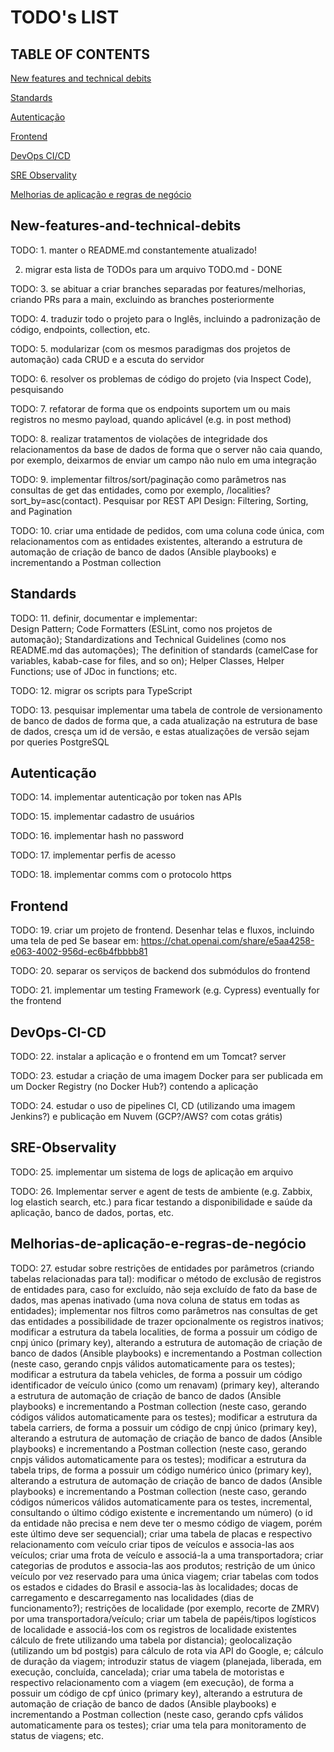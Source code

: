 # TODO's LIST

## TABLE OF CONTENTS

[New features and technical debits](#New-features-and-technical-debits)

[Standards](#Standards)

[Autenticação](#Autenticação)

[Frontend](#Frontend)

[DevOps CI/CD](#DevOps-CI-CD)

[SRE Observality](#SRE-Observality)

[Melhorias de aplicação e regras de negócio](#Melhorias-de-aplicação-e-regras-de-negócio)


## New-features-and-technical-debits
TODO: 1. manter o README.md constantemente atualizado!

2. migrar esta lista de TODOs para um arquivo TODO.md - DONE

TODO: 3. se abituar a criar branches separadas por features/melhorias, criando PRs para a main, excluindo as branches posteriormente

TODO: 4. traduzir todo o projeto para o Inglês, incluindo a padronização de código, endpoints, collection, etc.

TODO: 5. modularizar (com os mesmos paradigmas dos projetos de automação) cada CRUD e a escuta do servidor

TODO: 6. resolver os problemas de código do projeto (via Inspect Code), pesquisando

TODO: 7. refatorar de forma que os endpoints suportem um ou mais registros no mesmo payload, quando aplicável (e.g. in post method)

TODO: 8. realizar tratamentos de violações de integridade dos relacionamentos da base de dados de forma que o server não caia quando, por exemplo, deixarmos de enviar um campo não nulo em uma integração

TODO: 9. implementar filtros/sort/paginação como parâmetros nas consultas de get das entidades, como por exemplo, /localities?sort_by=asc(contact). Pesquisar por REST API Design: Filtering, Sorting, and Pagination 

TODO: 10. criar uma entidade de pedidos, com uma coluna code única, com relacionamentos com as entidades existentes, alterando a estrutura de automação de criação de banco de dados (Ansible playbooks) e incrementando a Postman collection

## Standards

TODO: 11. definir, documentar e implementar:  
Design Pattern;
Code Formatters (ESLint, como nos projetos de automação);
Standardizations and Technical Guidelines (como nos README.md das automações);
The definition of standards (camelCase for variables, kabab-case for files, and so on);
Helper Classes, Helper Functions;
use of JDoc in functions;
etc.

TODO: 12. migrar os scripts para TypeScript

TODO: 13. pesquisar implementar uma tabela de controle de versionamento de banco de dados de forma que, a cada atualização na estrutura de base de dados, cresça um id de versão, e estas atualizações de versão sejam por queries PostgreSQL

## Autenticação

TODO: 14. implementar autenticação por token nas APIs

TODO: 15. implementar cadastro de usuários

TODO: 16. implementar hash no password

TODO: 17. implementar perfis de acesso

TODO: 18. implementar comms com o protocolo https

## Frontend

TODO: 19. criar um projeto de frontend. Desenhar telas e fluxos, incluindo uma tela de ped
Se basear em: https://chat.openai.com/share/e5aa4258-e063-4002-956d-ec6b4fbbbb81

TODO: 20. separar os serviços de backend dos submódulos do frontend

TODO: 21. implementar um testing Framework (e.g. Cypress) eventually for the frontend

## DevOps-CI-CD

TODO: 22. instalar a aplicação e o frontend em um Tomcat? server

TODO: 23. estudar a criação de uma imagem Docker para ser publicada em um Docker Registry (no Docker Hub?) contendo a aplicação

TODO: 24. estudar o uso de pipelines CI, CD (utilizando uma imagem Jenkins?) e publicação em Nuvem (GCP?/AWS? com cotas grátis)

## SRE-Observality

TODO: 25. implementar um sistema de logs de aplicação em arquivo

TODO: 26. Implementar server e agent de tests de ambiente (e.g. Zabbix, log elastich search, etc.) para ficar testando a disponibilidade e saúde da aplicação, banco de dados, portas, etc.

## Melhorias-de-aplicação-e-regras-de-negócio

TODO: 27. estudar sobre restrições de entidades por parâmetros (criando tabelas relacionadas para tal):
modificar o método de exclusão de registros de entidades para, caso for excluído, não seja excluído de fato da base de dados, mas apenas inativado (uma nova coluna de status em todas as entidades);
implementar nos filtros como parâmetros nas consultas de get das entidades a possibilidade de trazer opcionalmente os registros inativos;
modificar a estrutura da tabela localities, de forma a possuir um código de cnpj único (primary key), alterando a estrutura de automação de criação de banco de dados (Ansible playbooks) e incrementando a Postman collection (neste caso, gerando cnpjs válidos automaticamente para os testes);
modificar a estrutura da tabela vehicles, de forma a possuir um código identificador de veículo único (como um renavam) (primary key), alterando a estrutura de automação de criação de banco de dados (Ansible playbooks) e incrementando a Postman collection (neste caso, gerando códigos válidos automaticamente para os testes);
modificar a estrutura da tabela carriers, de forma a possuir um código de cnpj único (primary key), alterando a estrutura de automação de criação de banco de dados (Ansible playbooks) e incrementando a Postman collection (neste caso, gerando cnpjs válidos automaticamente para os testes);
modificar a estrutura da tabela trips, de forma a possuir um código numérico único (primary key), alterando a estrutura de automação de criação de banco de dados (Ansible playbooks) e incrementando a Postman collection (neste caso, gerando códigos númericos válidos automaticamente para os testes, incremental, consultando o último código existente e incrementando um número) (o id da entidade não precisa e nem deve ter o mesmo código de viagem, porém este último deve ser sequencial);
criar uma tabela de placas e respectivo relacionamento com veículo
criar tipos de veículos e associa-las aos veículos;
criar uma frota de veículo e associá-la a uma transportadora;
criar categorias de produtos e associa-las aos produtos;
restrição de um único veículo por vez reservado para uma única viagem;
criar tabelas com todos os estados e cidades do Brasil e associa-las às localidades;
docas de carregamento e descarregamento nas localidades (dias de funcionamento?);
restrições de localidade (por exemplo, recorte de ZMRV) por uma transportadora/veículo;
criar um tabela de papéis/tipos logísticos de localidade e associá-los com os registros de localidade existentes
cálculo de frete utilizando uma tabela por distancia);
geolocalização (utilizando um bd postgis) para cálculo de rota via API do Google, e;
cálculo de duração da viagem;
introduzir status de viagem (planejada, liberada, em execução, concluída, cancelada);
criar uma tabela de motoristas e respectivo relacionamento com a viagem (em execução), de forma a possuir um código de cpf único (primary key), alterando a estrutura de automação de criação de banco de dados (Ansible playbooks) e incrementando a Postman collection (neste caso, gerando cpfs válidos automaticamente para os testes);
criar uma tela para monitoramento de status de viagens;
etc.